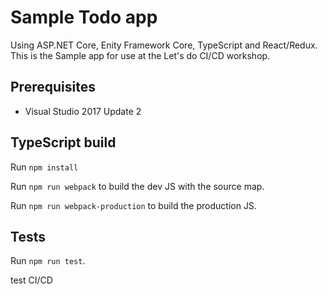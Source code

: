 Sample Todo app 
============

Using ASP.NET Core, Enity Framework Core, TypeScript and React/Redux. This is the Sample app for use at the Let's do CI/CD workshop.

## Prerequisites

 - Visual Studio 2017 Update 2
 
## TypeScript build

Run `npm install`

Run `npm run webpack` to build the dev JS with the source map.

Run `npm run webpack-production` to build the production JS.

## Tests

Run `npm run test`.


test CI/CD
